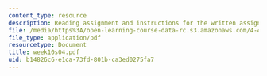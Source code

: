 ```yaml
---
content_type: resource
description: Reading assignment and instructions for the written assignment.
file: /media/https%3A/open-learning-course-data-rc.s3.amazonaws.com/4-411-building-technology-laboratory-spring-2004/b14826c6e1ca73fd801bca3ed0275fa7_week10s04.pdf
file_type: application/pdf
resourcetype: Document
title: week10s04.pdf
uid: b14826c6-e1ca-73fd-801b-ca3ed0275fa7
---
```

